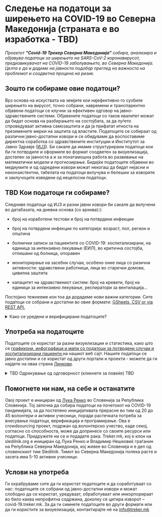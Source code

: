 # Следење на податоци за ширењето на COVID-19 во Северна Македонија (страната е во изработка - TBD)

*Проектот  **"Covid-19 Трекер Северна Македонија"** собира, анализира и објавува податоци за ширењето на SARS-CoV-2 коронавирусот, предизвикувачот на COVID-19 заболувањето, во Северна Македонија. Целта е да и дадеме на јавноста подобар преглед на важноста на проблемот и соодветна процена на ризик.*

## Зошто ги собираме овие податоци?

Врз основа на искуствата на земјите кои најефективно го сузбиле ширењето на вирусот, точно собрани, навремени и транспарентно објавени податоци се клучни за ефективен одговор на јавно-здравствените системи. Објавените податоци со таков квалитет можат да бидат основа на разбирањето на состојбата, за да луѓето спроведуваат активна самозаштита и да ја прифатат итноста на преземените мерки на заштита од властите. Податоците се собираат од различни јавно-достапни извори и се обидуваме да воспоставиме директна соработка со здравствените институции и Институтот за Јавно Здравје  ([ИЈЗ](https://www.iph.mk)). Би сакале да имаме структурирани податоци кои би ги потврдиле и оформиле во формат соодветен за визуелизација, достапен за јавноста а и за понатамошна работа во развивање на математички модели и прогнозирање. Бидејќи податоците објавени во медиумите и од одредени извори можат некогаш да бидат нејасни и неконзистентни, табелата на податоци вклучува и белешки за изворите и заклучоците изведени од нецелосни податоци.

## TBD Кои податоци ги собираме?

Следниве податоци од ИЈЗ и разни јавни извори би сакале да вклучени во датабазата, на дневна основа (со  архива):):

-   број на изработени тестови и број на потврдени инфекции

-   број на потврдени инфекции по категорија: возраст, пол, регион и општина

-   болнички записи за пациентите со COVID-19: хоспитализирани, на единица за интензивно лекување (ЕИЛ), во критична состојба, отпишани од болница, опоравен

-   мониторирање на засебни случаи, особено оние лица со ризични активности: здравствени работници, лица во старечки домови, цивилна заштита

-   капацитет на здравствениот систем: број на кревети, број на единици за интензивно лекување, респиратори за вентилација...

Постојано тежнееме кон тоа да додадеме нови важни категории. 
Сите податоци се собрани и достапни во овие формати: [GSheets, CSV or via REST API.](/mk/datasources)
    

<details>
  <summary>Како се уредени и верифицирани податоците? </summary>

Датабазата е ажурирана со податоци од ИЈЗ (по категорија). Податоците по региони и возрасни групи се понекогаш дополнително додадени и вкрстено проверени бидејќи овие податоци можно е да се сменат следствено на епидемиолошки истражувања. 

Општините се следени во  [TBD табела со општини](https://docs.google.com/spreadsheets/.
Жечбата ни е да стигнеме до оваква процедура на ажурирање на податоци за пациенти на болничка нега. Моментално зависна од достапот до податоците: 
    
-   Се следат сите болнички објави за COVID-19 преку целиот ден.

-   Бројот на хоспитализации се следи по: цели оддели, единици за интензивно лекување и пациенти во критична состојба.

-   Каде што е можно, се следи преминот од една во друга болничка состојба (прием/отпуст).

-   Каде не е можно да се следи, преминот од една во друга болничка состојба (прием/отпуст) се изведува по формула.

-   Сите извори и изведувања на заклучоци се анотирани како коментари во засебни ќелии (отворена можност за верификација).

-   Податоците се споредуваат со сумираните податоци за хоспитализирани пациенти и пациентите на интензивно лекување, објавувани дневно од TBD во TBD pm.


</details>

## Употреба на податоците

Податоците се користат за разни визуелизации и статистика, како што се [графикони, инфографици и мапи со податоци за потврдени случаи и хоспитализирани пациенти ](/mk/stats) на нашиот веб сајт. 
Нашите податоци се јавно достапни и се користат од други портали и проекти -  можете да ги најдете на оваа страна [Линкови](/mk/links).

<details>
  <summary>TBD Одрекување од одговорност (кликнете за повеќе) TBD</summary>

**Важно: Информациите објавени на нашиот сајт, вклучувајќи ги и линковите до моделите и други места со кои не сме директно поврзани е подготвено со максимална внимателност, користејќи достапни извори на податоци, знаење, методологија и технологија, согласно со научните стандарди. Веруваме дека визуелизациите и моделите можат да помогнат да се објаснат разните фактори кои влијаат на ширењето на вирусот, вклучувајќи го и ефектот на преземените заштитни мерки и можни мерки во иднина. Преку ова би сакале да потенцираме дека сите ние имаме важна улога во оваа пандемија. Сепак, не можеме целосно да гарантираме за точноста, целосноста или корисноста на информациите на овие веб страни и експлицитно се одрекуваме од одговорност за било какви понатамошни интерпретации и симулации кои ги цитираат нашите податоци и/или визуелизации како извор*

</details>

## Помогнете ни нам, на себе и останатите

Овој проект е инициран од  [Лука Ренко](https://twitter.com/LukaRenko) во Словенија за Република Словенија. Тој започна да собира податоци на почетокот на COVID-19 пандемијата, за да постепено иницијативата прерасне во тим од 20 до 45 волонтери и активни учесници, поради растечката потреба за внесување податоци, верификација и програмирање. Ова е crowdsourcing проект, подржан од волонтерско учество, каде секој, согласно со способноста, може да допринесе со своите ресурси или податоци. Придружете ни се и подадете рака. Treker.mk, кој е клон на sledilnik.org е инициран од Лука Ренко и Владимир Нешковиќ граѓанин на Република Северна Македонија, кој живее во Словенија и е дел од словенскиот тим Sledilnik. Тимот во Северна Македонија полека расте и засега има 5-10 активни учесници.

## Услови на употреба

Ги охрабруваме сите да ги користат податоците и да соработуваат со нас: податоците се собрани од јавно-достапни извори и можат слободно да се користат, уредуваат, обработуваат или инкорпорираат во било каква непрофитна содржина, доколку се цитира изворот – covid-19.treker.mk. За да ги симнете податоците во други формати или да ги користите за визуелизација, контактирајте нѐ на info@treker.mk
